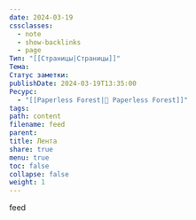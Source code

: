 ```yaml
---
date: 2024-03-19
cssclasses:
  - note
  - show-backlinks
  - page
Тип: "[[Страницы|Страницы]]"
Тема: 
Статус заметки: 
publishDate: 2024-03-19T13:35:00
Ресурс:
  - "[[Paperless Forest|🌱 Paperless Forest]]"
tags: 
path: content
filename: feed
parent: 
title: Лента
share: true
menu: true
toc: false
collapse: false
weight: 1
---
```


feed